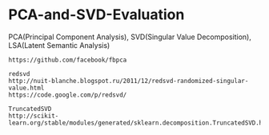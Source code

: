 # PCA-and-SVD-Evaluation
PCA(Principal Component Analysis), SVD(Singular Value Decomposition), LSA(Latent Semantic Analysis)

~~~
https://github.com/facebook/fbpca

redsvd
http://nuit-blanche.blogspot.ru/2011/12/redsvd-randomized-singular-value.html
https://code.google.com/p/redsvd/

TruncatedSVD
http://scikit-learn.org/stable/modules/generated/sklearn.decomposition.TruncatedSVD.html
~~~
